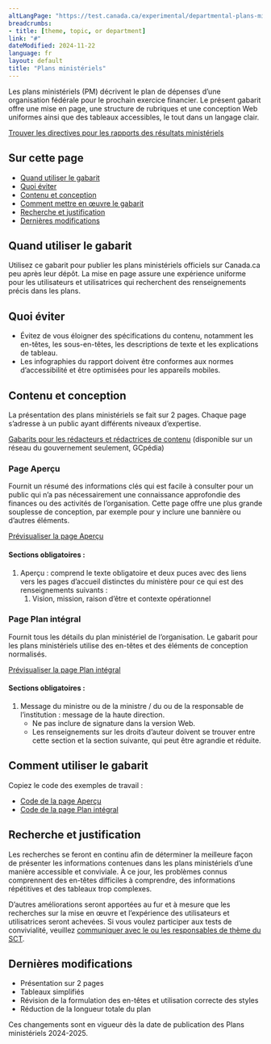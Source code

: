 ```yaml
---
altLangPage: "https://test.canada.ca/experimental/departmental-plans-ministeriels/dp-content-model.html"
breadcrumbs:
- title: [theme, topic, or department]
link: "#"
dateModified: 2024-11-22
language: fr
layout: default
title: "Plans ministériels"
---
```

<div class="parbase section">
    <p>Les plans ministériels (PM) décrivent le plan de dépenses d&rsquo;une organisation fédérale pour le prochain exercice financier. Le présent gabarit offre une mise en page, une structure de rubriques et une conception Web uniformes ainsi que des tableaux accessibles, le tout dans un langage clair.</p>
    <a class="btn btn-primary btn-lg" href="/experimental/results-resultats/rrm-modele-de-contenu-conjoint.html">Trouver les directives pour les rapports des résultats ministériels</a>
    <section>
        <h2>Sur cette page</h2>
        <ul>
            <li><a href="#toc01">Quand utiliser le gabarit</a></li>
            <li><a href="#toc02">Quoi éviter</a></li>
            <li><a href="#toc03">Contenu et conception</a></li>
            <li><a href="#toc04">Comment mettre en œuvre le gabarit</a></li>
            <li><a href="#toc05">Recherche et justification</a></li>
            <li><a href="#toc06">Dernières modifications</a></li>
        </ul>
    </section>
    <section>
        <h2 id="toc01">Quand utiliser le gabarit</h2>
        <p>Utilisez ce gabarit pour publier les plans ministériels officiels sur Canada.ca peu après leur dépôt. La mise en page assure une expérience uniforme pour les utilisateurs et utilisatrices qui recherchent des renseignements précis dans les plans.</p>
    </section>
    <section>
        <h2 id="toc02">Quoi éviter</h2>
        <ul>
            <li>Évitez de vous éloigner des spécifications du contenu, notamment les en-têtes, les sous-en-têtes, les descriptions de texte et les explications de tableau.</li>
            <li>Les infographies du rapport doivent être conformes aux normes d’accessibilité et être optimisées pour les appareils mobiles.</li>
        </ul>
    </section>
    <section>
        <h2 id="toc03">Contenu et conception</h2>
        <p>La présentation des plans ministériels se fait sur 2&nbsp;pages. Chaque page s&rsquo;adresse à un public ayant différents niveaux d&rsquo;expertise.</p>
        <p><a class="btn btn-default btn-lg" href="https://www.gcpedia.gc.ca/gcwiki/index.php?title=Portail_de_la_Partie_III_du_Budget_des_d%C3%A9penses&redirect=no">Gabarits pour les rédacteurs et rédactrices de contenu</a> (disponible sur un réseau du gouvernement seulement, GCpédia)</p>
        <section>
            <h3>Page Aperçu</h3>
            <p>Fournit un résumé des informations clés qui est facile à consulter pour un public qui n&rsquo;a pas nécessairement une connaissance approfondie des finances ou des activités de l&rsquo;organisation. Cette page offre une plus grande souplesse de conception, par exemple pour y inclure une bannière ou d’autres éléments.</p>
            <p><a class="btn btn-default" href="/experimental/departmental-plans-ministeriels/pm-en-un-coup-doeil.html">Prévisualiser la page Aperçu</a></p>
            <section>
                <h4>Sections obligatoires :</h4>
                <ol>
                    <li>Aperçu : comprend le texte obligatoire et deux puces avec des liens vers les pages d’accueil distinctes du ministère pour ce qui est des renseignements suivants :
                        <ol class="lst-lwr-alph">
                            <li>Vision, mission, raison d’être et contexte opérationnel</li>
                        </ol>
                    </li>
                </ol>
            </section>
        </section>
        <section>
            <h3>Page Plan intégral</h3>
            <p>Fournit tous les détails du plan ministériel de l&rsquo;organisation. Le gabarit pour les plans ministériels utilise des en-têtes et des éléments de conception normalisés.</p>
            <p><a class="btn btn-default" href="/experimental/departmental-plans-ministeriels/pm-plan-ministeriel-complet.html">Prévisualiser la page Plan intégral</a></p>
            <section>
                <h4>Sections obligatoires :</h4>
                <ol>
                    <li>Message du ministre ou de la ministre / du ou de la responsable de l’institution : message de la haute direction.
                        <ul>
                            <li>Ne pas inclure de signature dans la version Web. </li>
                            <li>Les renseignements sur les droits d’auteur doivent se trouver entre cette section et la section suivante, qui peut être agrandie et réduite. </li>
                        </ul>
                    </li>
                </ol>
            </section>
        </section>
    </section>
    <section>
        <h2 id="toc04">Comment utiliser le gabarit</h2>
        <p>Copiez le code des exemples de travail :</p>
        <ul class="list-unstyled">
            <li><a class="btn btn-default btn-lg" href="/experimental/blob/master/departmental-plans-ministeriels/pm-en-un-coup-doeil.md">Code de la page Aperçu</a></li>
            <li><a class="btn btn-default btn-lg" href="/experimental/blob/master/departmental-plans-ministeriels/pm-plan-ministeriel-comple.md">Code de la page Plan intégral</a></li>
        </ul>
    </section>
    <section>
        <h2 id="toc05">Recherche et justification</h2>
        <p>Les recherches se feront en continu afin de déterminer la meilleure façon de présenter les informations contenues dans les plans ministériels d&rsquo;une manière accessible et conviviale. À ce jour, les problèmes connus comprennent des en-têtes difficiles à comprendre, des informations répétitives et des tableaux trop complexes.</p>
        <p>D&rsquo;autres améliorations seront apportées au fur et à mesure que les recherches sur la mise en œuvre et l&rsquo;expérience des utilisateurs et utilisatrices seront achevées. Si vous voulez participer aux tests de convivialité, veuillez <a href="mailto:DAS.SCN@tbs-sct.gc.ca">communiquer avec le ou les responsables de thème du SCT</a>.</p>
    </section>
    <section>
        <h2 id="toc06">Dernières modifications</h2>
        <ul>
            <li>Présentation sur 2&nbsp;pages </li>
            <li>Tableaux simplifiés</li>
            <li>Révision de la formulation des en-têtes et utilisation correcte des styles</li>
            <li>Réduction de la longueur totale du plan</li>
        </ul>
        <p>Ces changements sont en vigueur dès la date de publication des Plans ministériels&nbsp;2024-2025.</p>
    </section>
</div>
